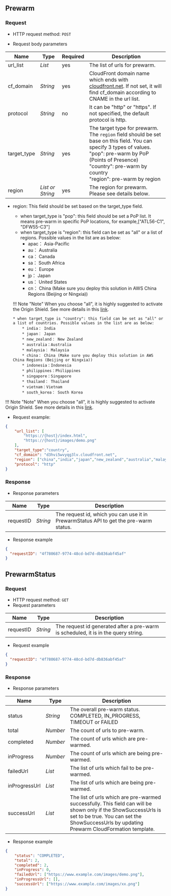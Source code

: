 ## Prewarm 
### Request
- HTTP request method: `POST`

- Request body parameters

| **Name**    | **Type**                         | **Required** | **Description**                                                                                                                                                                                                                                                                                 |
|-------------|----------------------------------|-------------|-------------------------------------------------------------------------------------------------------------------------------------------------------------------------------------------------------------------------------------------------------------------------------------------------|
| url_list    | *List*                           | yes         | The list of urls for prewarm.                                                                                                                                                                                                                                                                   |
| cf_domain   | *String*                         | yes         | CloudFront domain name which ends with [cloudfront.net](http://cloudfront.net/). If not set, it will find cf_domain according to CNAME in the url list.                                                                                                                                         |
| protocol    | *String*                         | no          | It can be "http" or "https". If not specified, the default protocol is http.                                                                                                                                                                                                                        |
| target_type | *String*                         | yes         | The target type for prewarm. The `region` field should be set base on this field. You can specify 3 types of values. <br> "pop": pre-warm by PoP (Points of Presence) <br> "country": pre-warm by country <br> "region": pre-warm by region |
| region      | *List or String* | yes         | The region for prewarm. Please see details below.                                                                                                                                                                                                                                               |

- region: This field should be set based on the target_type field.
    * when target_type is "pop": this field should be set a PoP list. It means pre-warm in specific PoP locations, for example,["ATL56-C1", "DFW55-C3"]
    * when target_type is "region": this field can be set as "all" or a list of regions. Possible values in the list are as below:
        * apac： Asia-Pacific
        * au： Australia
        * ca： Canada
        * sa： South Africa
        * eu： Europe
        * jp： Japan
        * us： United States
        * cn： China (Make sure you deploy this solution in AWS China Regions (Beijing or Ningxia))
      
    !!! Note "Note"
        When you choose "all", it is highly suggested to activate the Origin Shield. See more details in this [link](https://docs.aws.amazon.com/AmazonCloudFront/latest/DeveloperGuide/origin-shield.html#enable-origin-shield).

      * when target_type is "country": this field can be set as "all" or a list of countries. Possible values in the list are as below:
          * india： India
          * japan： Japan
          * new_zealand： New Zealand
          * australia：Australia
          * malaysia： Malaysia
          * china： China (Make sure you deploy this solution in AWS China Regions (Beijing or Ningxia))
          * indonesia：Indonesia
          * philippines：Philippines
          * singapore：Singapore
          * thailand： Thailand
          * vietnam：Vietnam
          * south_korea： South Korea
      
!!! Note "Note"
    When you choose "all", it is highly suggested to activate Origin Shield. See more details in this [link](https://docs.aws.amazon.com/AmazonCloudFront/latest/DeveloperGuide/origin-shield.html#enable-origin-shield).

- Request example:
``` json
{
    "url_list": [
        "https://{host}/index.html",
        "https://{host}/images/demo.png"
    ],
    "target_type":"country",
    "cf_domain": "d3hvi5wvyqg3lv.cloudfront.net", 
    "region": ["china","india","japan","new_zealand","australia","malaysia","indonesia","philippines","singapore","thailand","vietnam","south_korea"],
    "protocol": "http"
}
```
### Response
- Response parameters

| **Name** | **Type** | **Description**                                                                 |
|----------|-----------|---------------------------------------------------------------------------------|
|requestID    |*String*   | The request id, which you can use it in PrewarmStatus API to get the pre-warm status. |

- Response example

``` json
{
  "requestID": "4f780687-9774-48cd-bd7d-db836abf45af"
}
```

## PrewarmStatus 
### Request

- HTTP request method: `GET`
- Request parameters

| **Name** | **Type** | **Description**                                                                    |
|----------|-----------|------------------------------------------------------------------------------------|
|requestID    |*String*   | The request id generated after a pre-warm is scheduled, it is in the query string. |

- Request example

``` json
{
  "requestID": "4f780687-9774-48cd-bd7d-db836abf45af"
}
```

### Response
- Response parameters

| **Name** | **Type**  | **Description**                                                                                                                                                                                                 |
|----------|-----------|-----------------------------------------------------------------------------------------------------------------------------------------------------------------------------------------------------------------|
|status    | *String*  | The overall pre-warm status. COMPLETED, IN_PROGRESS, TIMEOUT or FAILED                                                                                                                                          |
|total    | *Number*  | The count of urls to pre-warm.                                                                                                                                                                                  |
|completed    | *Number* | The count of urls which are pre-warmed.                                                                                                                                                                         |
|inProgress    | *Number* | The count of urls which are being pre-warmed.                                                                                                                                                                   |
|failedUrl    | *List*    | The list of urls which fail to be pre-warmed.                                                                                                                                                             |
|inProgressUrl    | *List*    | The list of urls which are being pre-warmed.                                                                                                                                                        |
|successUrl    | *List*    | The list of urls which are pre-warmed successfully. This field can will be shown only if the ShowSuccessUrls is set to be true. You can set the ShowSuccessUrls by updating Prewarm CloudFormation template. |

- Response example

``` json
{
    "status": "COMPLETED",
    "total": 2,
    "completed": 2,
    "inProgress": 0,
    "failedUrl": ["https://www.example.com/images/demo.png"],
    "inProgressUrl": [],
    "successUrl": ["https://www.example.com/images/xx.png"]
}
```






